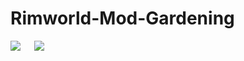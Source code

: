 # Rimworld-Mod-Gardening

![](https://img.shields.io/apm/l/vim-mode.svg)
&emsp;
![](https://img.shields.io/badge/Steam_Workshop-1.0-519dd9.svg)
